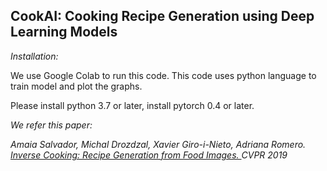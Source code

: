 ## CookAI: Cooking Recipe Generation using Deep Learning Models

*Installation:*

We use Google Colab to run this code. This code uses python language to train model and plot the graphs.

Please install python 3.7 or later, install pytorch 0.4 or later.



*We refer this paper:*

*Amaia Salvador, Michal Drozdzal, Xavier Giro-i-Nieto, Adriana Romero.
[Inverse Cooking: Recipe Generation from Food Images. ](https://arxiv.org/abs/1812.06164)
CVPR 2019*



